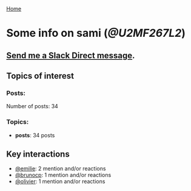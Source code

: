 [Home](https://kelu124.github.io/echommunity/)

# Some info on __sami__ (_@U2MF267L2_)


## [Send me a Slack Direct message](https://echopen.slack.com/messages/@sami/).

## Topics of interest

### Posts: 

Number of posts: 34

### Topics:

* __posts__: 34 posts

## Key interactions 

* [@emilie](./U0FN1B8KD.md): 2 mention and/or reactions
* [@brunocp](./U33817K25.md): 1 mention and/or reactions
* [@olivier](./U04DFTZ7D.md): 1 mention and/or reactions
